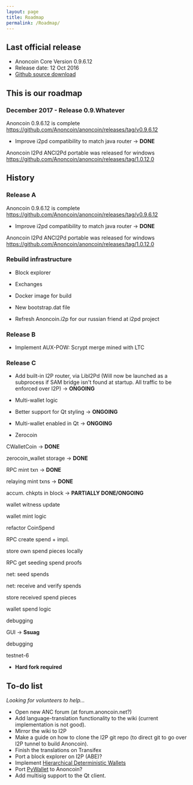 ```yaml
---
layout: page
title: Roadmap
permalink: /Roadmap/
---
```


Last official release
---------------------

-   Anoncoin Core Version 0.9.6.12
-   Release date: 12 Oct 2016
-   [Github source download](https://github.com/Anoncoin/anoncoin/tree/master)

This is our roadmap
-----------------------------------

### December 2017 - Release 0.9.Whatever

Anoncoin 0.9.6.12 is complete <https://github.com/Anoncoin/anoncoin/releases/tag/v0.9.6.12>

-   Improve i2pd compatibility to match java router → **DONE**

Anoncoin I2Pd ANCI2Pd portable was released for windows <https://github.com/Anoncoin/anoncoin/releases/tag/1.0.12.0>


History
-----------------------------------

### Release A

Anoncoin 0.9.6.12 is complete <https://github.com/Anoncoin/anoncoin/releases/tag/v0.9.6.12>

-   Improve i2pd compatibility to match java router → **DONE**

Anoncoin I2Pd ANCI2Pd portable was released for windows <https://github.com/Anoncoin/anoncoin/releases/tag/1.0.12.0>

### Rebuild infrastructure

-   Block explorer

<!-- -->

-   Exchanges

<!-- -->

-   Docker image for build

<!-- -->

-   New bootstrap.dat file

<!-- -->

-   Refresh Anoncoin.i2p for our russian friend at i2pd project

### Release B

-   Implement AUX-POW: Scrypt merge mined with LTC

### Release C

-   Add built-in I2P router, via LibI2Pd (Will now be launched as a subprocess if SAM bridge isn't found at startup. All traffic to be enforced over I2P) → **ONGOING**

<!-- -->

-   Multi-wallet logic

<!-- -->

-   Better support for Qt styling → **ONGOING**

<!-- -->

-   Multi-wallet enabled in Qt → **ONGOING**

<!-- -->

-   Zerocoin



CWalletCoin → **DONE**

zerocoin_wallet storage → **DONE**

RPC mint txn → **DONE**

relaying mint txns → **DONE**

accum. chkpts in block → **PARTIALLY DONE/ONGOING**

wallet witness update

wallet mint logic

refactor CoinSpend

RPC create spend + impl.

store own spend pieces locally

RPC get seeding spend proofs

net: seed spends

net: receive and verify spends

store received spend pieces

wallet spend logic

debugging

GUI → **Ssuag**

debugging

testnet-6

-   **Hard fork required**

To-do list
----------

*Looking for volunteers to help...*

-   Open new ANC forum (at forum.anoncoin.net?)
-   Add language-translation functionality to the wiki (current implementation is not good).
-   Mirror the wiki to I2P
-   Make a guide on how to clone the I2P git repo (to direct git to go over I2P tunnel to build Anoncoin).
-   Finish the translations on Transifex
-   Port a block explorer on I2P (ABE)?
-   Implement [Hierarchical Deterministic Wallets](https://github.com/bitcoin/bips/blob/master/bip-0032.mediawiki)
-   Port [PyWallet](https://github.com/jackjack-jj/pywallet) to Anoncoin?
-   Add multisig support to the Qt client.